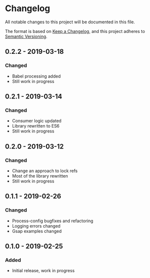 # Changelog
All notable changes to this project will be documented in this file.

The format is based on [Keep a Changelog](https://keepachangelog.com/en/1.0.0/),
and this project adheres to [Semantic Versioning](https://semver.org/spec/v2.0.0.html).

## 0.2.2 - 2019-03-18
### Changed
- Babel processing added
- Still work in progress

## 0.2.1 - 2019-03-14
### Changed
- Consumer logic updated
- Library rewritten to ES6
- Still work in progress

## 0.2.0 - 2019-03-12
### Changed
- Change an approach to lock refs
- Most of the library rewritten
- Still work in progress

## 0.1.1 - 2019-02-26
### Changed
- Process-config bugfixes and refactoring
- Logging errors changed
- Gsap examples changed

## 0.1.0 - 2019-02-25
### Added
- Initial release, work in progress
